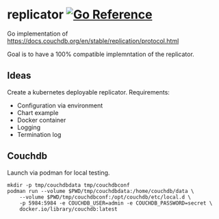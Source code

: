 # replicator [![Go Reference](https://pkg.go.dev/badge/github.com/goydb/replicator.svg)](https://pkg.go.dev/github.com/goydb/replicator)

Go implementation of https://docs.couchdb.org/en/stable/replication/protocol.html

Goal is to have a 100% compatible implemntation of the replicator.

## Ideas

Create a kubernetes deployable replicator. Requirements:

* Configuration via environment
* Chart example
* Docker container
* Logging
* Termination log

## Couchdb 

Launch via podman for local testing.

    mkdir -p tmp/couchdbdata tmp/couchdbconf
    podman run --volume $PWD/tmp/couchdbdata:/home/couchdb/data \
        --volume $PWD/tmp/couchdbconf:/opt/couchdb/etc/local.d \
        -p 5984:5984 -e COUCHDB_USER=admin -e COUCHDB_PASSWORD=secret \
        docker.io/library/couchdb:latest
